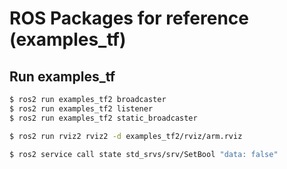 # ROS Packages for reference (examples_tf)

## Run examples_tf
```bash
$ ros2 run examples_tf2 broadcaster
$ ros2 run examples_tf2 listener
$ ros2 run examples_tf2 static_broadcaster
```

```bash
$ ros2 run rviz2 rviz2 -d examples_tf2/rviz/arm.rviz
```

```bash
$ ros2 service call state std_srvs/srv/SetBool "data: false"
```
